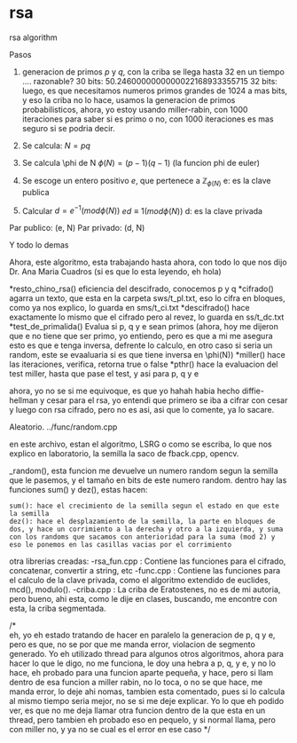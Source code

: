 # rsa
rsa algorithm

Pasos
1) generacion de primos $p$ y $q$, con la criba se llega hasta 32 en un tiempo .... razonable?
	30 bits: 50.2460000000000022168933355715
	32 bits: 
luego, es que necesitamos numeros primos grandes de 1024 a mas bits, y eso la criba no lo hace, usamos la generacion de primos probabilisticos, ahora, yo estoy usando miller-rabin, con 1000 iteraciones para saber si es primo o no, con 1000 iteraciones es mas seguro si se podria decir.

2) Se calcula:
	$N = pq$ 
3) Se calcula \phi de N
	$\phi(N) = (p-1)(q-1)$ (la funcion phi de euler)
4) Se escoge un entero positivo $e$, que pertenece a $\mathbb{Z}_{\phi(N)}$
	e: es la clave publica
5) Calcular $d = e^{-1} (mod \phi(N))$
	$ed \equiv 1 (mod \phi(N))$
	d: es la clave privada

Par publico: (e, N)
Par privado: (d, N)


Y todo lo demas

Ahora, este algoritmo, esta trabajando hasta ahora, con todo lo que nos dijo Dr. Ana Maria Cuadros (si es que lo esta leyendo, eh hola)

*resto_chino_rsa() eficiencia del descifrado, conocemos p y q
*cifrado() agarra un texto, que esta en la carpeta sws/t_pl.txt, eso lo cifra en bloques, como ya nos explico, lo guarda en sms/t_ci.txt
*descifrado() hace exactamente lo mismo que el cifrado pero al revez, lo guarda en ss/t_dc.txt
*test_de_primalida() Evalua si p, q y e sean primos (ahora, hoy me dijeron que e no tiene que ser primo, yo entiendo, pero es que a mi me asegura esto es que e tenga inversa, defrente lo calculo, en otro caso si seria un random, este se evaaluaria si es que tiene inversa en \phi(N))
*miller() hace las iteraciones, verifica, retorna true o false
*pthr() hace la evaluacion del test miller, hasta que pase el test, y asi para p, q y e

ahora, yo no se si me equivoque, es que yo hahah habia hecho diffie-hellman y cesar para el rsa, yo entendi que primero se iba a cifrar con cesar y luego con rsa cifrado, pero no es asi, asi que lo comente, ya lo sacare.

Aleatorio.
../func/random.cpp

en este archivo, estan el algoritmo, LSRG o como se escriba, lo que nos explico en laboratorio, la semilla la saco de fback.cpp, opencv.

_random(), esta funcion me devuelve un numero random segun la semilla que le pasemos, y el tamaño en bits de este numero random. dentro hay las funciones sum() y dez(), estas hacen:

	sum(): hace el crecimiento de la semilla segun el estado en que este la semilla
	dez(): hace el desplazamiento de la semilla, la parte en bloques de dos, y hace un corrimiento a la derecha y otro a la izquierda, y suma con los randoms que sacamos con anterioridad para la suma (mod 2) y eso le ponemos en las casillas vacias por el corrimiento

otra librerias creadas:
	-rsa_fun.cpp : Contiene las funciones para el cifrado, concatenar, convertir a string, etc
	-func.cpp : Contiene las funciones para el calculo de la clave privada, como el algoritmo extendido de euclides, mcd(), modulo().
	-criba.cpp : La criba de Eratostenes, no es de mi autoria, pero bueno, ahi esta, como le dije en clases, buscando, me encontre con esta, la criba segmentada. 

/*	
	eh, yo eh estado tratando de hacer en paralelo la generacion de p, q y e, pero es que, no se por que me manda error, violacion de segmento generado. Yo eh utilizado thread para algunos otros algoritmos, ahora para hacer lo que le digo, no me funciona, le doy una hebra a p, q, y e, y no lo hace, eh probado para una funcion aparte pequeña, y hace, pero si llam dentro de esa funcion a miller rabin, no lo toca, o no se que hace, me manda error, lo deje ahi nomas, tambien esta comentado, pues si lo calcula al mismo tiempo seria mejor, no se si me deje explicar. Yo lo que eh podido ver, es que no me deja llamar otra funcion dentro de la que esta en un thread, pero tambien eh probado eso en pequelo, y si normal llama, pero con miller no, y ya no se cual es el error en ese caso
*/